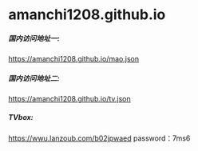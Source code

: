 # amanchi1208.github.io

##### 国内访问地址一:
https://amanchi1208.github.io/mao.json


##### 国内访问地址二:
https://amanchi1208.github.io/tv.json

##### TVbox:
https://wwu.lanzoub.com/b02jpwaed
password：7ms6

